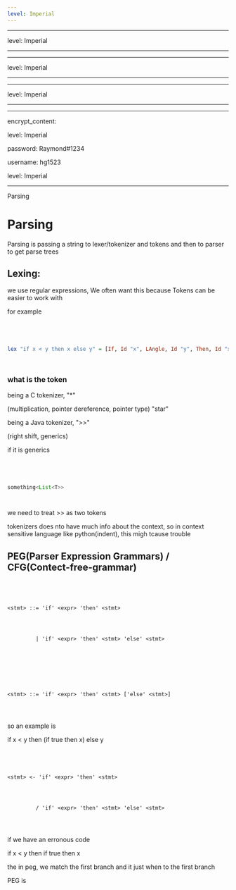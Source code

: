 ```yaml
---
level: Imperial
---
```

---
level: Imperial
---
---
level: Imperial
---
---
level: Imperial
---
---
encrypt_content:
  level: Imperial
  password: Raymond#1234
  username: hg1523
level: Imperial
---
Parsing

# Parsing

Parsing is passing a string to lexer/tokenizer and tokens and then to parser to get parse trees

## Lexing:

we use regular expressions, We often want this because Tokens can be easier to work with

for example

```hs
lex "if x < y then x else y" = [If, Id "x", LAngle, Id "y", Then, Id "x" ...]
```


### what is the token

being a C tokenizer, "*"

(multiplication, pointer dereference, pointer type) "star"

being a Java tokenizer, ">>"

(right shift, generics)

if it is generics

```java
something<List<T>>
```

we need to treat >> as two tokens

tokenizers does nto have much info about the context, so in context sensitive language like python(indent), this migh tcause trouble

## PEG(Parser Expression Grammars) / CFG(Contect-free-grammar)

```bnf
<stmt> ::= 'if' <expr> 'then' <stmt>
         | 'if' <expr> 'then' <stmt> 'else' <stmt>
```

```bnf
<stmt> ::= 'if' <expr> 'then' <stmt> ['else' <stmt>]
```

so an example is

if x < y then (if true then x) else y

```peg
<stmt> <- 'if' <expr> 'then' <stmt>
         / 'if' <expr> 'then' <stmt> 'else' <stmt>
```

if we have an erronous code

if x < y then if true then x

the in peg, we match the first branch and it just when to the first branch

PEG is 
